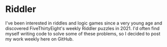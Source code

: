 # Riddler

I've been interested in riddles and logic games since a very young age and discovered FiveThirtyEight's weekly Riddler puzzles in 2021. I'd often find myself writing code to solve some of these problems, so I decided to post my work weekly here on GitHub.
